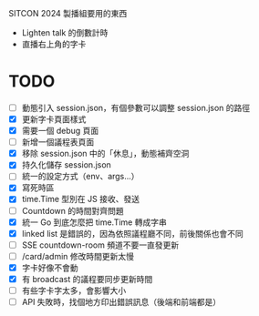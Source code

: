 SITCON 2024 製播組要用的東西

-   Lighten talk 的倒數計時
-   直播右上角的字卡

# TODO

-   [ ] 動態引入 session.json，有個參數可以調整 session.json 的路徑
-   [x] 更新字卡頁面樣式
-   [x] 需要一個 debug 頁面
-   [ ] 新增一個議程表頁面
-   [x] 移除 session.json 中的「休息」，動態補齊空洞
-   [x] 持久化儲存 session.json
-   [ ] 統一的設定方式（env、args...）
-   [x] 寫死時區
-   [x] time.Time 型別在 JS 接收、發送
-   [ ] Countdown 的時間對齊問題
-   [x] 統一 Go 到底怎麼把 time.Time 轉成字串
-   [x] linked list 是錯誤的，因為依照議程廳不同，前後關係也會不同
-   [ ] SSE countdown-room 頻道不要一直發更新
-   [ ] /card/admin 修改時間更新太慢
-   [x] 字卡好像不會動
-   [x] 有 broadcast 的議程要同步更新時間
-   [ ] 有些字卡字太多，會影響大小
-   [ ] API 失敗時，找個地方印出錯誤訊息（後端和前端都是）
